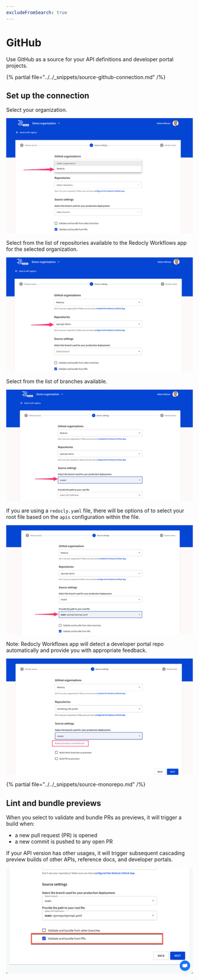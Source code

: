 ```yaml
---
excludeFromSearch: true
---
```


# GitHub

Use GitHub as a source for your API definitions and developer portal projects.

{% partial file="../../_snippets/source-github-connection.md" /%}

## Set up the connection

Select your organization.

![Organization screen](./images/github-select-organization.png)

Select from the list of repositories available to the Redocly Workflows app for the selected organization.

![GitHub select repo](./images/github-select-repository.png)

Select from the list of branches available.

![GitHub select branch](./images/github-select-branch.png)

If you are using a `redocly.yaml` file, there will be options of to select your root file based on the `apis` configuration within the file.

![Select path to root file](./images/github-select-root-file.png)

Note: Redocly Workflows app will detect a developer portal repo automatically and provide you with appropriate feedback.

![Developer portal detected](./images/github-redocly-portal-detected.png)

<!-- We should consider removing this feature

## Build other branches as previews

When you select to build other branches as previews, it will trigger a build when a new branch is pushed or a new commit is pushed to an existing non-default branch.
If a commit is pushed to your default branch, it will trigger a production build.

If your API version has other usages, it will trigger subsequent cascading preview builds of other APIs, reference docs, and developer portals.

![Build other branches as previews](./images/build-other-branches-as-previews.png) -->

{% partial file="../../_snippets/source-monorepo.md" /%}


## Lint and bundle previews

When you select to validate and bundle PRs as previews, it will trigger a build when:

- a new pull request (PR) is opened
- a new commit is pushed to any open PR

If your API version has other usages, it will trigger subsequent cascading preview builds of other APIs, reference docs, and developer portals.

![Lint and bundle PRs](./images/validate-and-bundle-prs.png)
